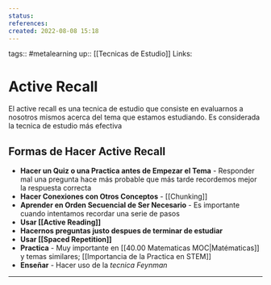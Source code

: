 ```yaml
---
status:
references:
created: 2022-08-08 15:18
---
```

tags:: #metalearning 
up:: [[Tecnicas de Estudio]]
Links: 
# Active Recall
El active recall es una tecnica de estudio que consiste en evaluarnos a nosotros mismos acerca del tema que estamos estudiando. Es considerada la tecnica de estudio más efectiva

## Formas de Hacer Active Recall
- **Hacer un Quiz o una Practica antes de Empezar el Tema** - Responder mal una pregunta hace más probable que más tarde recordemos mejor la respuesta correcta
- **Hacer Conexiones con Otros Conceptos** - [[Chunking]]
- **Aprender en Orden Secuencial de Ser Necesario** - Es importante cuando intentamos recordar una serie de pasos
- **Usar [[Active Reading]]** 
- **Hacernos preguntas justo despues de terminar de estudiar** 
- **Usar [[Spaced Repetition]]** 
- **Practica** - Muy importante en [[40.00 Matematicas MOC|Matématicas]] y temas similares; [[Importancia de la Practica en STEM]]
- **Enseñar** - Hacer uso de la *tecnica Feynman*
___
